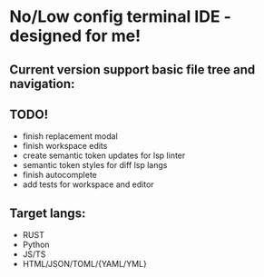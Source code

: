 # No/Low config terminal IDE - designed for me!

## Current version support basic file tree and navigation:
## TODO!
* finish replacement modal
* finish workspace edits
* create semantic token updates for lsp linter
* semantic token styles for diff lsp langs
* finish autocomplete
* add tests for workspace and editor

## Target langs:
* RUST
* Python
* JS/TS
* HTML/JSON/TOML/{YAML/YML}